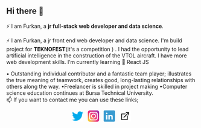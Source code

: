 ## Hi there 👋
⚡ I am Furkan, a **jr full-stack web developer and data science**. 
  
⚡ I am Furkan, a jr front end web developer and data science. I'm build project for **TEKNOFEST**(it's a competition ) . I had the opportunity to lead artificial intelligence in the construction of the VTOL aircraft. I have more web development skills. I’m currently learning 💬 React JS

• Outstanding individual contributor and a fantastic team player; illustrates the true meaning of teamwork, creates good, long-lasting relationships with others along the way.
•Freelancer is skilled in project making
•Computer science education continues at Bursa Technical University.   
📫 If you want to contact me you can use these links;    
<p align='center'>
<a href="https://twitter.com/portiiiix"><img height="30" src="https://github.com/furkanportakal/furkanportakal/blob/master/icons/tw.svg"></a>&nbsp;&nbsp;
<a href="https://instagram.com/porrtiiii"><img height="30" src="https://github.com/furkanportakal/furkanportakal/blob/master/icons/insta.svg"></a>&nbsp;&nbsp;
<a href="https://www.linkedin.com/in/furkan-portakal"><img height="30" src="https://github.com/furkanportakal/furkanportakal/blob/master/icons/in.svg"></a>&nbsp;&nbsp;
<a href="https://www.porticode.com"><img height="30" src="https://github.com/furkanportakal/furkanportakal/blob/master/icons/web.svg"></a>
</p>

<!--
**FurkanPortakal/furkanportakal** is a ✨ _special_ ✨ repository because its `README.md` (this file) appears on your GitHub profile.

Here are some ideas to get you started:

- 🔭 I’m currently working on ...
- 🌱 I’m currently learning ...
- 👯 I’m looking to collaborate on ...
- 🤔 I’m looking for help with ...
- 💬 Ask me about ...
- 📫 How to reach me: ...
- 😄 Pronouns: ...
- ⚡ Fun fact: ...
-->
